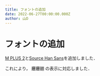 ```yaml
---
title: フォントの追加
date: 2022-06-27T00:00:00.000Z
author: 山D
---
```


# フォントの追加

[M PLUS 2](https://github.com/coz-m/MPLUS_FONTS)と[Source Han Sans](https://github.com/adobe-fonts/source-han-sans)を追加しました．

これにより， 𰻞𰻞麺 の表示に対応しました．
